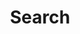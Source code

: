 ---
title: "Search" # in any language you want
layout: "search" # necessary for search
# description: "Description for Search"
summary: "search"
# placeholder: ""
---